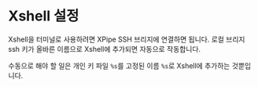 # Xshell 설정

Xshell을 터미널로 사용하려면 XPipe SSH 브리지에 연결하면 됩니다. 로컬 브리지 ssh 키가 올바른 이름으로 Xshell에 추가되면 자동으로 작동합니다.

수동으로 해야 할 일은 개인 키 파일 `%s`를 고정된 이름 `%s`로 Xshell에 추가하는 것뿐입니다.